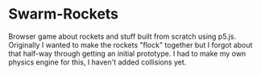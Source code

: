 # Swarm-Rockets
Browser game about rockets and stuff built from scratch using p5.js. Originally I wanted to make the rockets "flock" together but I forgot about that half-way through getting an initial prototype.
I had to make my own physics engine for this, I haven't added collisions yet.
